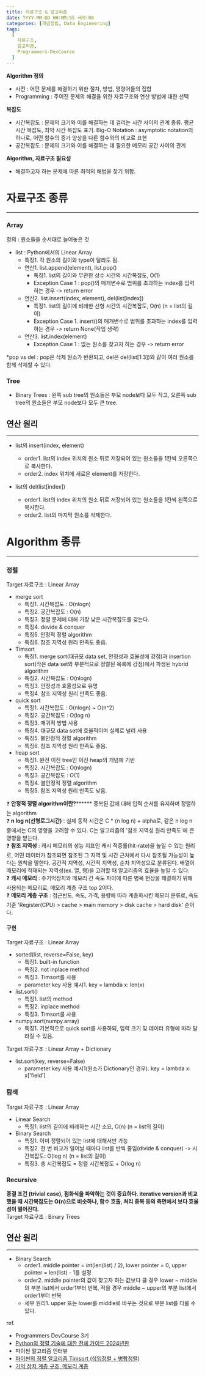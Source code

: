```yaml
---
title: 자료구조 & 알고리즘
date: YYYY-MM-DD HH:MM:SS +09:00
categories: [개념정립, Data Engineering]
tags:
  [
    자료구조,
    알고리즘,
    Programmers-DevCourse
  ]
---
```


**Algorithm 정의**
- 사전 : 어떤 문제를 해결하기 위한 절차, 방법, 명령어들의 집합
- Programming : 주어진 문제의 해결을 위한 자료구조와 연산 방법에 대한 선택

**복잡도**
- 시간복잡도 : 문제의 크기와 이를 해결하는 데 걸리는 시간 사이의 관계
  종류. 평균 시간 복잡도, 최악 시간 복잡도
  표기. Big-O Notation : asymptotic notation의 하나로, 어떤 함수의 증가 양상을 다른 함수와의 비교로 표현
- 공간복잡도 : 문제의 크기와 이를 해결하는 데 필요한 메모리 공간 사이의 관계

**Algorithm, 자료구조 필요성**
- 해결하고자 하는 문제에 따른 최적의 해법을 찾기 위함.

# 자료구조 종류
---
### Array
정의 : 원소들을 순서대로 늘어놓은 것

- list : Python에서의 Linear Array
  - 특징1. 각 원소의 길이와 type이 달라도 됨.
  - 연산1. list.append(element), list.pop()
    - 특징1. list의 길이와 무관한 상수 시간의 시간복잡도, O(1)
    - Exception Case 1 : pop()의 매개변수로 범위를 초과하는 index를 입력하는 경우 -> return error
  - 연산2. list.insert(index, element), del(list[index])
    - 특징1. list의 길이에 비례한 선형 시간의 시간복잡도, O(n) (n = list의 길이)
    - Exception Case 1. insert()의 매개변수로 범위를 초과하는 index를 입력하는 경우 -> return None(작업 생략)
  - 연산3. list.index(element)
    - Exception Case 1 : 없는 원소를 찾고자 하는 경우 -> return error

*pop vs del : pop은 삭제 원소가 반환되고, del은 del(list[1:3])와 같이 여러 원소를 함께 삭제할 수 있다.

### Tree
- Binary Trees : 왼쪽 sub tree의 원소들은 부모 node보다 모두 작고, 오른쪽 sub tree의 원소들은 부모 node보다 모두 큰 tree.

## 연산 원리
---
- list의 insert(index, element)
  - order1. list의 index 위치의 원소 뒤로 저장되어 있는 원소들을 1칸씩 오른쪽으로 복사한다.
  - order2. index 위치에 새로운 element를 저장한다.

- list의 del(list[index])
  - order1. list의 index 위치의 원소 뒤로 저장되어 있는 원소들을 1칸씩 왼쪽으로 복사한다.
  - order2. list의 마지막 원소를 삭제한다.


# Algorithm 종류
---
### 정렬
Target 자료구조 : Linear Array
- merge sort
  - 특징1. 시간복잡도 : O(nlogn)
  - 특징2. 공간복잡도 : O(n)
  - 특징3. 정렬 문제에 대해 가장 낮은 시간복잡도를 갖는다.
  - 특징4. devide & conquer
  - 특징5. 안정적 정렬 algorithm
  - 특징6. 참조 지역성 원리 만족도 좋음.
- Timsort
  - 특징1. merge sort(대규모 data set, 안정성과 효율성에 강점)과 insertion sort(작은 data set와 부분적으로 정렬된 목록에 강점)에서 파생된 hybrid algorithm
  - 특징2. 시간복잡도 : O(nlogn)
  - 특징3. 안정성과 효율성으로 유명
  - 특징4. 참조 지역성 원리 만족도 좋음.
- quick sort
  - 특징1. 시간복잡도 : O(nlogn) ~ O(n^2)
  - 특징2. 공간복잡도 : O(log n)
  - 특징3. 재귀적 방법 사용
  - 특징4. 대규모 data set에 효율적이며 실제로 널리 사용
  - 특징5. 불안정적 정렬 algorithm
  - 특징6. 참조 지역성 원리 만족도 좋음.
- heap sort
  - 특징1. 완전 이진 tree인 이진 heap의 개념에 기반
  - 특징2. 시간복잡도 : O(nlogn)
  - 특징3. 공간복잡도 : O(1)
  - 특징4. 불안정적 정렬 algorithm
  - 특징5. 참조 지역성 원리 만족도 낮음.

❓ **안정적 정렬 algorithm이란?******** 중복된 값에 대해 입력 순서를 유지하며 정렬하는 algorithm<br/>
❓ **n log n(선형로그시간)** : 실제 동작 시간은 C * (n log n) + alpha로, 같은 n log n 중에서는 C의 영향을 고려할 수 있다. C는 알고리즘의 '참조 지역성 원리 만족도'에 큰 영향을 받는다.<br/>
❓ **참조 지역성** : 캐시 메모리의 성능 지표인 캐시 적중률(hit-rate)을 높일 수 있는 원리로, 어떤 데이터가 참조되면 참조된 그 지역 및 시간 근처에서 다시 참조될 가능성이 높다는 원칙을 말한다. 공간적 지역성, 시간적 지역성, 순차 지역성으로 분류된다. 배열이 메모리에 적재되는 지역성(ex. 열, 행)을 고려할 때 알고리즘의 효율을 높일 수 있다.<br/>
❓ **캐시 메모리** : 주기억장치와 메모리 간 속도 차이에 따른 병목 현상을 해결하기 위해 사용되는 메모리로, 메모리 계층 구조 top 2이다.<br/>
❓ **메모리 계층 구조** : 접근빈도, 속도, 가격, 용량에 따라 계층화시킨 메모리 분류로, 속도 기준 'Register(CPU) > cache > main memory > disk cache > hard disk' 순이다.

#### 구현
Target 자료구조 : Linear Array
- sorted(list, reverse=False, key)
  - 특징1. built-in function
  - 특징2. not inplace method
  - 특징3. Timsort를 사용
  - parameter key 사용 예시1. key = lambda x: len(x)
- list.sort()
  - 특징1. list의 method
  - 특징2. inplace method
  - 특징3. Timsort를 사용
- numpy.sort(numpy.array)
  - 특징1. 기본적으로 quick sort를 사용하되, 입력 크기 및 데이터 유형에 따라 달라질 수 있음.

Target 자료구조 : Linear Array + Dictionary
- list.sort(key, reverse=False)
  - parameter key 사용 예시1(원소가 Dictionary인 경우). key = lambda x: x['field']

### 탐색
Target 자료구조 : Linear Array
- Linear Search
  - 특징1. list의 길이에 비례하는 시간 소요, O(n) (n = list의 길이)
- Binary Search
  - 특징1. 이미 정렬되어 있는 list에 대해서만 가능
  - 특징2. 한 번 비교가 일어날 때마다 list를 반씩 줄임(divide & conquer) -> 시간복잡도: O(log n) (n = list의 길이)
  - 특징3. 총 시간복잡도 = 정렬 시간복잡도 + O(log n)

### Recursive
**종결 조건 (trivial case), 점화식을 파악하는 것이 중요하다. iterative version과 비교했을 때 시간복잡도는 O(n)으로 비슷하나, 함수 호출, 처리 중복 등의 측면에서 보다 효율성이 떨어진다.**<br/>
Target 자료구조 : Binary Trees

## 연산 원리
---
- Binary Search
  - order1. middle pointer = int(len(list) / 2), lower pointer = 0, upper pointer = len(list) - 1를 설정
  - order2. middle pointer의 값이 찾고자 하는 값보다 클 경우 lower ~ middle의 부분 list에서 order1부터 반복, 작을 경우 middle ~ upper의 부분 list에서 order1부터 반복
  - 세부 원리1. upper 또는 lower를 middle로 바꾸는 것으로 부분 list를 다룰 수 있다.
  


ref.
- Programmers DevCourse 3기
- [Python의 정렬 기술에 대한 전체 가이드 2024년판](https://www.analyticsvidhya.com/blog/2024/01/sorting-techniques-in-python/)
- 파이썬 알고리즘 인터뷰
- [파이썬의 정렬 알고리즘 Timsort (삽입정렬 + 병합정렬)](https://questionet.tistory.com/61)
- [기억 장치 계층 구조, 메모리 계층](http://www.ktword.co.kr/test/view/view.php?m_temp1=6231)